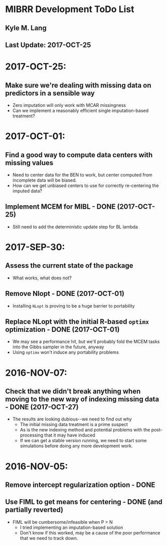 # MIBRR Development ToDo List
## Kyle M. Lang
## Last Update: 2017-OCT-25

# 2017-OCT-25:
## Make sure we're dealing with missing data on predictors in a sensible way

- Zero imputation will only work with MCAR missingness
- Can we implement a reasonably efficient single imputation-based treatment?

# 2017-OCT-01:
## Find a good way to compute data centers with missing values

- Need to center data for the BEN to work, but center computed from incomplete 
  data will be biased.
- How can we get unbiased centers to use for correctly re-centering the imputed 
  data?

## Implement MCEM for MIBL - DONE (2017-OCT-25)

- Still need to add the deterministic update step for BL lambda

# 2017-SEP-30:
## Assess the current state of the package

- What works, what does not?

## Remove Nlopt - DONE (2017-OCT-01)

- Installing `NLopt` is proving to be a huge barrier to portability

## Replace NLopt with the initial R-based `optimx` optimization - DONE (2017-OCT-01)

- We may see a performance hit, but we'll probably fold the MCEM tasks into the 
  Gibbs sampler in the future, anyway
- Using `optimx` won't induce any portability problems

# 2016-NOV-07:
## Check that we didn't break anything when moving to the new way of indexing missing data - DONE (2017-OCT-27)

- The results are looking dubious--we need to find out why
    - The initial missing data treatment is a prime suspect
    - As is the new indexing method and potential problems with the 
	  post-processing that it may have induced
    - If we can get a stable version running, we need to start some simulations 
	  before doing any more development work.

# 2016-NOV-05:
## Remove intercept regularization option - DONE
## Use FIML to get means for centering - DONE (and partially reverted)

- FIML will be cumbersome/infeasible when P > N
    - I tried implementing an imputation-based solution
    - Don't know if this worked, may be a cause of the poor performance that we 
	  need to track down.
